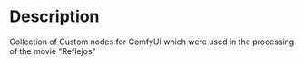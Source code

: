 # Description
Collection of Custom nodes for ComfyUI which were used in the processing of the movie "Reflejos"